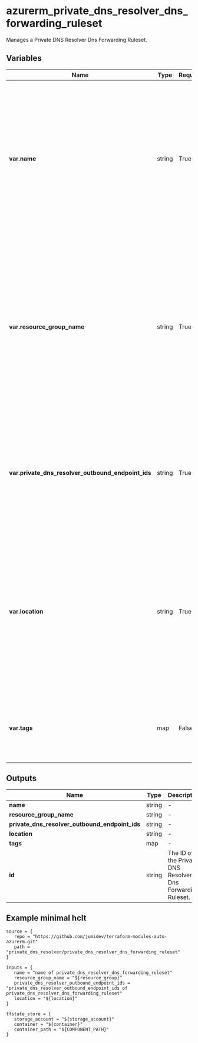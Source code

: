 # azurerm_private_dns_resolver_dns_forwarding_ruleset

Manages a Private DNS Resolver Dns Forwarding Ruleset.

## Variables

| Name | Type | Required? |  Description |
| ---- | ---- | --------- |  ----------- |
| **var.name** | string | True | Specifies the name which should be used for this Private DNS Resolver Dns Forwarding Ruleset. Changing this forces a new Private DNS Resolver Dns Forwarding Ruleset to be created. | 
| **var.resource_group_name** | string | True | Specifies the name of the Resource Group where the Private DNS Resolver Dns Forwarding Ruleset should exist. Changing this forces a new Private DNS Resolver Dns Forwarding Ruleset to be created. | 
| **var.private_dns_resolver_outbound_endpoint_ids** | string | True | The list of IDs of the Private DNS Resolver Outbound Endpoint that is linked to the Private DNS Resolver Dns Forwarding Ruleset. | 
| **var.location** | string | True | Specifies the Azure Region where the Private DNS Resolver Dns Forwarding Ruleset should exist. Changing this forces a new Private DNS Resolver Dns Forwarding Ruleset to be created. | 
| **var.tags** | map | False | A mapping of tags to assign to the Private DNS Resolver Dns Forwarding Ruleset. | 



## Outputs

| Name | Type | Description |
| ---- | ---- | --------- | 
| **name** | string  | - | 
| **resource_group_name** | string  | - | 
| **private_dns_resolver_outbound_endpoint_ids** | string  | - | 
| **location** | string  | - | 
| **tags** | map  | - | 
| **id** | string  | The ID of the Private DNS Resolver Dns Forwarding Ruleset. | 

## Example minimal hclt

```hcl
source = {
   repo = "https://github.com/jumidev/terraform-modules-auto-azurerm.git" 
   path = "private_dns_resolver/private_dns_resolver_dns_forwarding_ruleset" 
}

inputs = {
   name = "name of private_dns_resolver_dns_forwarding_ruleset" 
   resource_group_name = "${resource_group}" 
   private_dns_resolver_outbound_endpoint_ids = "private_dns_resolver_outbound_endpoint_ids of private_dns_resolver_dns_forwarding_ruleset" 
   location = "${location}" 
}

tfstate_store = {
   storage_account = "${storage_account}" 
   container = "${container}" 
   container_path = "${COMPONENT_PATH}" 
}


```